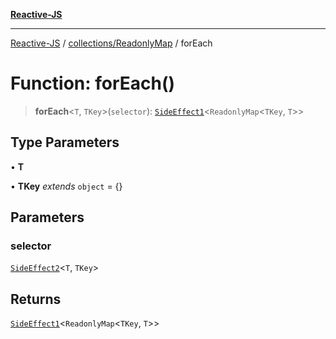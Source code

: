 [**Reactive-JS**](../../../README.md)

***

[Reactive-JS](../../../README.md) / [collections/ReadonlyMap](../README.md) / forEach

# Function: forEach()

> **forEach**\<`T`, `TKey`\>(`selector`): [`SideEffect1`](../../../functions/type-aliases/SideEffect1.md)\<`ReadonlyMap`\<`TKey`, `T`\>\>

## Type Parameters

• **T**

• **TKey** *extends* `object` = \{\}

## Parameters

### selector

[`SideEffect2`](../../../functions/type-aliases/SideEffect2.md)\<`T`, `TKey`\>

## Returns

[`SideEffect1`](../../../functions/type-aliases/SideEffect1.md)\<`ReadonlyMap`\<`TKey`, `T`\>\>
